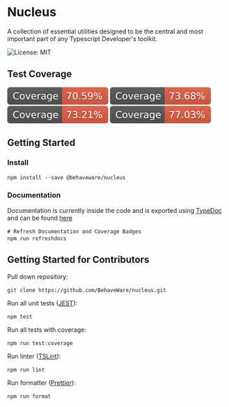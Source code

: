 # Nucleus

A collection of essential utilities designed to be the central and most important part of any Typescript Developer's toolkit.

![License: MIT](https://img.shields.io/badge/License-MIT-green.svg)

## Test Coverage

![badge-branches](./coverage/badge-branches.svg) ![badge-functions](./coverage/badge-functions.svg) ![badge-lines](./coverage/badge-lines.svg) ![badge-statements](./coverage/badge-statements.svg)

## Getting Started

### Install

```shell
npm install --save @behaveware/nucleus
```

### Documentation

Documentation is currently inside the code and is exported using [TypeDoc](https://typedoc.org/) and can be found [here](./docs/index.html)

```shell
# Refresh Documentation and Coverage Badges
npm run refreshdocs
```

## Getting Started for Contributors

Pull down repository:

```shell
git clone https://github.com/BehaveWare/nucleus.git
```

Run all unit tests ([JEST](https://jestjs.io/)):

```shell
npm test
```

Run all tests with coverage:

```shell
npm run test:coverage
```

Run linter ([TSLint](https://palantir.github.io/tslint/)):

```shell
npm run lint
```

Run formatter ([Prettier](https://prettier.io/)):

```shell
npm run format
```
